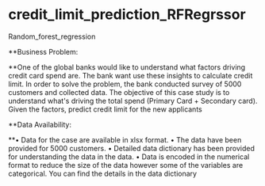 # credit_limit_prediction_RFRegrssor
Random_forest_regression

**Business Problem:

**One of the global banks would like to understand what factors driving credit card spend are. The bank want use these insights to calculate credit limit. In order to solve the problem, the bank conducted survey of 5000 customers and collected data. The objective of this case study is to understand what's driving the total spend (Primary Card + Secondary card). Given the factors, predict credit limit for the new applicants 

**Data Availability: 

**•	Data for the case are available in xlsx format.
•	The data have been provided for 5000 customers. 
•	Detailed data dictionary has been provided for understanding the data in the data. 
•	Data is encoded in the numerical format to reduce the size of the data however some of the variables are categorical. You can find the details in the data dictionary
